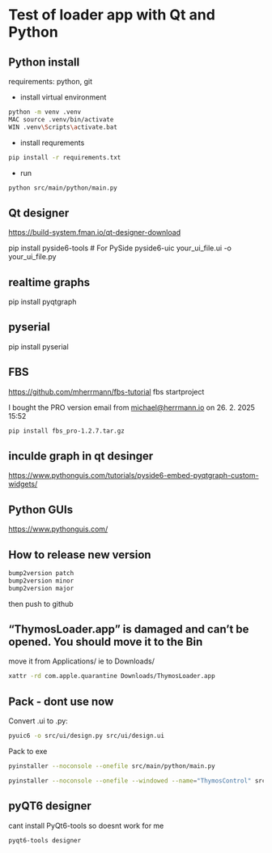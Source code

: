 # Test of loader app with Qt and Python

## Python install

requirements: python, git

- install virtual environment

```sh
python -m venv .venv
MAC source .venv/bin/activate
WIN .venv\Scripts\activate.bat
```

- install requrements

```sh
pip install -r requirements.txt
```

- run

```sh
python src/main/python/main.py
```

## Qt designer

<https://build-system.fman.io/qt-designer-download>

pip install pyside6-tools  # For PySide
pyside6-uic your_ui_file.ui -o your_ui_file.py

## realtime graphs

pip install pyqtgraph

## pyserial

pip install pyserial

## FBS

<https://github.com/mherrmann/fbs-tutorial>
fbs startproject

I bought the PRO version
email from <michael@herrmann.io> on 26. 2. 2025 15:52

```sh
pip install fbs_pro-1.2.7.tar.gz
```

## inculde graph in qt desinger

<https://www.pythonguis.com/tutorials/pyside6-embed-pyqtgraph-custom-widgets/>

## Python GUIs

<https://www.pythonguis.com/>

## How to release new version

```sh
bump2version patch
bump2version minor
bump2version major
```

then push to github

## “ThymosLoader.app” is damaged and can’t be opened. You should move it to the Bin

move it from Applications/ ie to Downloads/

```sh
xattr -rd com.apple.quarantine Downloads/ThymosLoader.app
```

## Pack - dont use now

Convert .ui to .py:

```sh
pyuic6 -o src/ui/design.py src/ui/design.ui
```

Pack to exe

```sh
pyinstaller --noconsole --onefile src/main/python/main.py
```

```sh
pyinstaller --noconsole --onefile --windowed --name="ThymosControl" src/main/python/main.py
```

## pyQT6 designer

cant install PyQt6-tools so doesnt work for me

```sh
pyqt6-tools designer
```